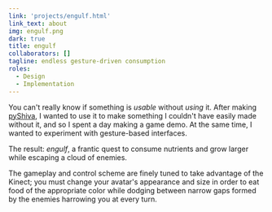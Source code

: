 ```yaml
---
link: 'projects/engulf.html'
link_text: about
img: engulf.png
dark: true
title: engulf
collaborators: []
tagline: endless gesture-driven consumption
roles:
  - Design
  - Implementation
---
```


You can't really know if something is _usable_ without _using_ it.
After making [pyShiva](/projects/pyshiva.html), I wanted to use it to make something I couldn't have easily made without it, and so I spent a day making a game demo. At the same time, I wanted to experiment with gesture-based interfaces.

The result: _engulf_, a frantic quest to consume nutrients and grow larger while escaping a cloud of enemies.

The gameplay and control scheme are finely tuned to take advantage of the Kinect; you must change your avatar's appearance and size in order to eat food of the appropriate color while dodging between narrow gaps formed by the enemies harrowing you at every turn.
